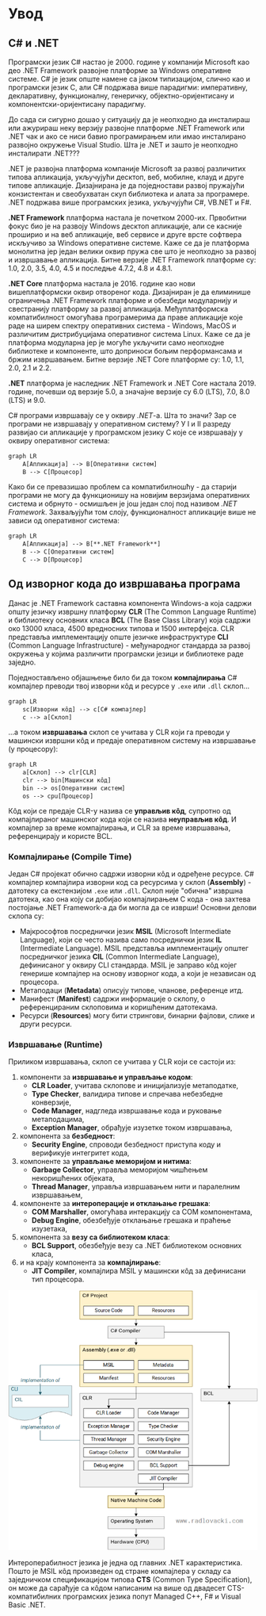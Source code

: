 # Увод

## C# и .NET

Програмски језик C# настао је 2000. године у компанији Microsoft као део .NET
Framework развојне платформе за Windows оперативне системе. C# је језик опште
намене са јаком типизацијом, слично као и програмски језик C, али C# подржава
више парадигми: императивну, декларативну, функционалну, генеричку,
објектно-оријентисану и компонентски-оријентисану парадигму.

До сада си сигурно дошао у ситуацију да је неопходно да инсталираш или ажурираш
неку верзију развојне платформе .NET Framework или .NET чак и ако се ниси бавио
програмирањем или имао инсталирано развојно окружење Visual Studio. Шта је .NET
и зашто је неопходно инсталирати .NET???

.NET је развојна платформа компаније Microsoft за развој различитих типова
апликација, укључујући десктоп, веб, мобилне, клауд и друге типове апликације.
Дизајнирана је да поједностави развој пружајући конзистентан и свеобухватан
скуп библиотека и алата за програмере. .NET подржава више програмских језика,
укључујући C#, VB.NET и F#.

**.NET Framework** платформа настала је почетком 2000-их. Првобитни фокус био
је на развоју Windows десктоп апликације, али се касније проширио и на веб
апликације, веб сервисе и друге врсте софтвера искључиво за Windows оперативне
системе. Каже се да је платформа монолитна јер један велики оквир пружа све што
је неопходно за развој и извршавање апликација. Битне верзије .NET Framework
платформе су: 1.0, 2.0, 3.5, 4.0, 4.5 и последњe 4.7.2, 4.8 и 4.8.1.

**.NET Core** платформа настала је 2016. године као нови вишеплатформски оквир
отвореног кода. Дизајниран је да елиминише ограничења .NET Framework платформе
и обезбеди модуларнију и свестранију платформу за развој апликација.
Међуплатформска компатибилност омогућава програмерима да праве апликације које
раде на ширем спектру оперативних система - Windows, MacOS и различитим
дистрибуцијама оперативног система Linux. Каже се да је платформа модуларна јер
је могуће укључити само неопходне библиотеке и компоненте, што доприноси бољим
перформансама и бржим извршавањем. Битне верзије .NET Core платформе су: 1.0,
1.1, 2.0, 2.1 и 2.2.

**.NET** платформа је наследник .NET Framework и .NET Core настала 2019.
године, почевши од верзије 5.0, а значајне верзије су 6.0 (LTS), 7.0, 8.0 (LTS)
и 9.0.

C# програми извршавају се у оквиру *.NET*-а. Шта то значи? Зар се програми не
извршавају у оперативном систему? У I и II разреду развијао си апликације у
програмском језику C које се извршавају у оквиру оперативног система:

```mermaid
graph LR
    A[Апликација] --> B[Оперативни систем]
    B --> C[Процесор]
```

Како би се превазишао проблем са компатибилношћу - да старији програми не могу
да функционишу на новијим верзијама оперативних система и обрнуто - осмишљен
је још један слој под називом *.NET Framework*. Захваљујући том слоју,
функционалност апликације више не зависи од оперативног система:

```mermaid
graph LR
    A[Апликација] --> B[**.NET Framework**]
    B --> C[Оперативни систем]
    C --> D[Процесор]
```

## Од изворног кода до извршавања програма

Данас је .NET Framework саставна компонента Windows-а која садржи општу језичку
извршну платформу **CLR** (The Common Language Runtime) и библиотеку основних
класа **BCL** (The Base Class Library) која садржи око 13000 класа, 4500
вредносних типова и 1500 интерфејса. CLR представља имплементацију опште
језичке инфраструктуре **CLI** (Common Language Infrastructure) - међународног
стандарда за развој окружења у којима различити програмски језици и библиотеке
раде заједно.

Поједностављено објашњење било би да током **компајлирања** C# компајлер
преводи твој изворни кôд и ресурсе у `.exe` или `.dll` склоп...

```mermaid
graph LR
    sc[Изворни кôд] --> c[C# компајлер]
    c --> a[Склоп]
```

...а током **извршавања** склоп се учитава у CLR који га преводи у машински
извршни кôд и предаје оперативном систему на извршавање (у процесору):

```mermaid
graph LR
    a[Склоп] --> clr[CLR]
    clr --> bin[Машински кôд]
    bin --> os[Оперативни систем]
    os --> cpu[Процесор]
```

Кôд који се предаје CLR-у назива се **управљив кôд**, супротно од компајлираног
машинског кода који се назива **неуправљив кôд**. И компајлер за време
компајлирања, и CLR за време извршавања, референцирају и користе BCL.

### Компајлирање (Compile Time)

Један C# пројекат обично садржи изворни кôд и одређене ресурсе. C# компајлер
компајлира изворни код са ресурсима у склоп (**Assembly**) - датотеку са
екстензијом `.exe` или `.dll`. Склоп није "обична" извршна датотека, као она
коју си добијао компајлирањем C кода - она захтева постојање .NET Framework-а
да би могла да се изврши! Основни делови склопа су:

* Мајкрософтов посреднички језик **MSIL** (Microsoft Intermediate Language),
који се често назива само посреднички језик **IL** (Intermediate Language).
MSIL представља имплементацију општег посредничког језика **CIL** (Common
Intermediate Language), дефинисаног у оквиру CLI стандарда. MSIL је заправо
кôд којег генерише компајлер на основу изворног кода, а који је независан од
процесора.
* Метаподаци (**Metadata**) описују типове, чланове, референце итд.
* Манифест (**Manifest**) садржи информације о склопу, о референцираним
склоповима и коришћеним датотекама.
* Ресурси (**Resources**) могу бити стрингови, бинарни фајлови, слике и други
ресурси.

### Извршавање (Runtime)

Приликом извршавања, склоп се учитава у CLR који се састоји из:

1. компоненти за **извршавање и управљање кодом**:
    * **CLR Loader**, учитава склопове и иницијализује метаподатке,
    * **Type Checker**, валидира типове и спречава небезбедне конверзије,
    * **Code Manager**, надгледа извршавање кода и руковање метаподацима,
    * **Exception Manager**, обрађује изузетке током извршавања,
2. компонента за **безбедност**:
    * **Security Engine**, спроводи безбедност приступа коду и верификује
    интегритет кода,
3. компоненте за **управљање меморијом и нитима**:
    * **Garbage Collector**, управља меморијом чишћењем некоришћених објеката,
    * **Thread Manager**, управља извршавањем нити и паралелним извршавањем,
4. компоненте за **интероперације и отклањање грешака**:
    * **COM Marshaller**, омогућава интеракцију са COM компонентама,
    * **Debug Engine**, обезбеђује отклањање грешака и праћење изузетака,
5. компонента за **везу са библиотеком класа**:
    * **BCL Support**, обезбеђује везу са .NET библиотеком основних класа,
6. и на крају компонента за **компајлирање**:
    * **JIT Compiler**, компајлира MSIL у машински кôд за дефинисани тип
    процесора.

![Од изворног кода до извршеног програма](./images/program_execution.png)

Интероперабилност језика је једна од главних .NET карактеристика. Пошто је MSIL
кôд произведен од стране компајлера у складу са заједничком спецификацијом
типова **CTS** (Common Type Specification), он може да сарађује са кôдом
написаним на више од двадесет CTS-компатибилних програмских језика попут
Managed C++, F# и Visual Basic .NET.

